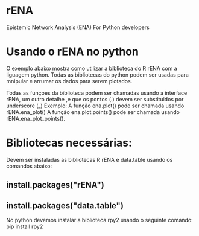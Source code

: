 # rENA
Epistemic Network Analysis (ENA)
For Python developers

# Usando o rENA no python
O exemplo abaixo mostra como utilizar a biblioteca do R rENA com a liguagem python. Todas as bibliotecas do python podem ser usadas para mnipular e arrumar os dados para serem plotados.

Todas as funçoes da biblioteca podem ser chamadas usando a interface rENA, um outro detalhe ,e que os pontos (.) devem ser substituidos por underscore (_) Exemplo: A função ena.plot() pode ser chamada usando rENA.ena_plot() A função ena.plot.points() pode ser chamada usando rENA.ena_plot_points().

# Bibliotecas necessárias:
Devem ser instaladas as bibliotecas R rENA e data.table usando os comandos abaixo:
## install.packages("rENA")
## install.packages("data.table")

No python devemos instalar a biblioteca rpy2 usando o seguinte comando:
pip install rpy2

